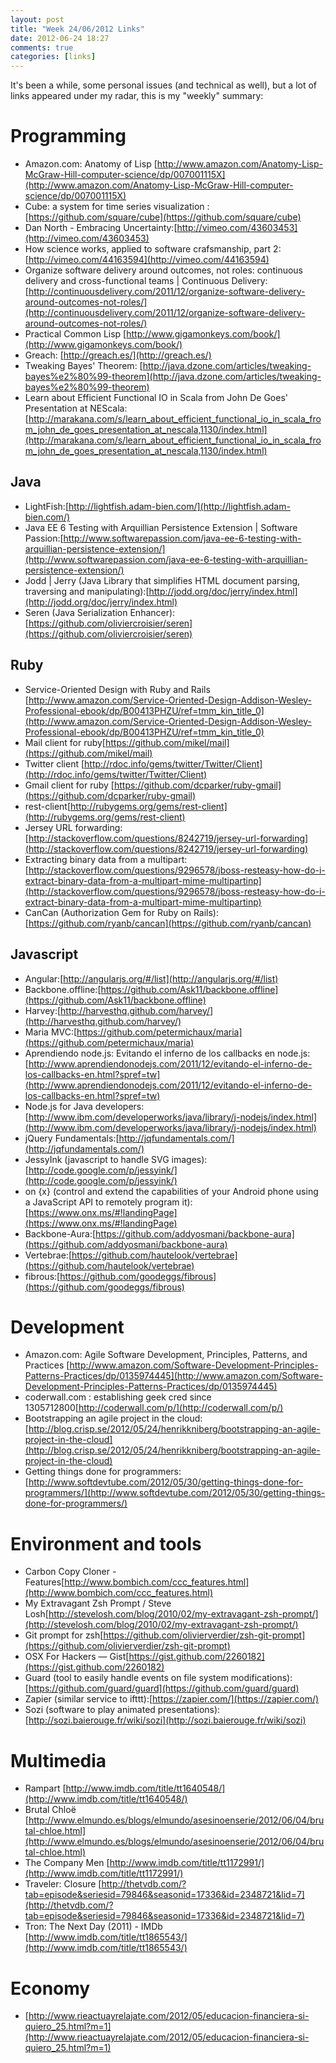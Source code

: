 ```yaml
---
layout: post
title: "Week 24/06/2012 Links"
date: 2012-06-24 18:27
comments: true
categories: [links] 
---
```


It's been a while, some personal issues (and technical as well), but a lot of links appeared under my radar, this is my "weekly" summary:

Programming
===========
- Amazon.com: Anatomy of Lisp [http://www.amazon.com/Anatomy-Lisp-McGraw-Hill-computer-science/dp/007001115X](http://www.amazon.com/Anatomy-Lisp-McGraw-Hill-computer-science/dp/007001115X)
- Cube: a system for time series visualization :[https://github.com/square/cube](https://github.com/square/cube)
- Dan North - Embracing Uncertainty:[http://vimeo.com/43603453](http://vimeo.com/43603453)
- How science works, applied to software crafsmanship, part 2:[http://vimeo.com/44163594](http://vimeo.com/44163594)
- Organize software delivery around outcomes, not roles: continuous delivery and cross-functional teams | Continuous Delivery:[http://continuousdelivery.com/2011/12/organize-software-delivery-around-outcomes-not-roles/](http://continuousdelivery.com/2011/12/organize-software-delivery-around-outcomes-not-roles/)
- Practical Common Lisp  [http://www.gigamonkeys.com/book/](http://www.gigamonkeys.com/book/)  
- Greach: [http://greach.es/](http://greach.es/)
- Tweaking Bayes' Theorem: [http://java.dzone.com/articles/tweaking-bayes%e2%80%99-theorem](http://java.dzone.com/articles/tweaking-bayes%e2%80%99-theorem) 
- Learn about Efficient Functional IO in Scala from John De Goes' Presentation at NEScala:[http://marakana.com/s/learn_about_efficient_functional_io_in_scala_from_john_de_goes_presentation_at_nescala,1130/index.html](http://marakana.com/s/learn_about_efficient_functional_io_in_scala_from_john_de_goes_presentation_at_nescala,1130/index.html) 

Java
----
- LightFish:[http://lightfish.adam-bien.com/](http://lightfish.adam-bien.com/)
- Java EE 6 Testing with Arquillian Persistence Extension | Software Passion:[http://www.softwarepassion.com/java-ee-6-testing-with-arquillian-persistence-extension/](http://www.softwarepassion.com/java-ee-6-testing-with-arquillian-persistence-extension/)
- Jodd | Jerry (Java Library that simplifies HTML document parsing, traversing and manipulating):[http://jodd.org/doc/jerry/index.html](http://jodd.org/doc/jerry/index.html)
- Seren (Java Serialization Enhancer):[https://github.com/oliviercroisier/seren](https://github.com/oliviercroisier/seren)

Ruby
----
- Service-Oriented Design with Ruby and Rails [http://www.amazon.com/Service-Oriented-Design-Addison-Wesley-Professional-ebook/dp/B00413PHZU/ref=tmm_kin_title_0](http://www.amazon.com/Service-Oriented-Design-Addison-Wesley-Professional-ebook/dp/B00413PHZU/ref=tmm_kin_title_0)
- Mail client for ruby[https://github.com/mikel/mail](https://github.com/mikel/mail) 
- Twitter client [http://rdoc.info/gems/twitter/Twitter/Client](http://rdoc.info/gems/twitter/Twitter/Client) 
- Gmail client for ruby [https://github.com/dcparker/ruby-gmail](https://github.com/dcparker/ruby-gmail) 
- rest-client[http://rubygems.org/gems/rest-client](http://rubygems.org/gems/rest-client) 
- Jersey URL forwarding:  [http://stackoverflow.com/questions/8242719/jersey-url-forwarding](http://stackoverflow.com/questions/8242719/jersey-url-forwarding)
- Extracting binary data from a multipart:[http://stackoverflow.com/questions/9296578/jboss-resteasy-how-do-i-extract-binary-data-from-a-multipart-mime-multipartinp](http://stackoverflow.com/questions/9296578/jboss-resteasy-how-do-i-extract-binary-data-from-a-multipart-mime-multipartinp)
- CanCan (Authorization Gem for Ruby on Rails): [https://github.com/ryanb/cancan](https://github.com/ryanb/cancan)

Javascript
----------
- Angular:[http://angularjs.org/#/list](http://angularjs.org/#/list)
- Backbone.offline:[https://github.com/Ask11/backbone.offline](https://github.com/Ask11/backbone.offline)
- Harvey:[http://harvesthq.github.com/harvey/](http://harvesthq.github.com/harvey/)
- Maria MVC:[https://github.com/petermichaux/maria](https://github.com/petermichaux/maria)
- Aprendiendo node.js: Evitando el inferno de los callbacks en node.js:[http://www.aprendiendonodejs.com/2011/12/evitando-el-inferno-de-los-callbacks-en.html?spref=tw](http://www.aprendiendonodejs.com/2011/12/evitando-el-inferno-de-los-callbacks-en.html?spref=tw)
- Node.js for Java developers:[http://www.ibm.com/developerworks/java/library/j-nodejs/index.html](http://www.ibm.com/developerworks/java/library/j-nodejs/index.html)
- jQuery Fundamentals:[http://jqfundamentals.com/](http://jqfundamentals.com/)
- JessyInk (javascript to handle SVG images): [http://code.google.com/p/jessyink/](http://code.google.com/p/jessyink/)
- on {x} (control and extend the capabilities of your Android phone using a JavaScript API to remotely program it): [https://www.onx.ms/#!landingPage](https://www.onx.ms/#!landingPage)
- Backbone-Aura:[https://github.com/addyosmani/backbone-aura](https://github.com/addyosmani/backbone-aura)
- Vertebrae:[https://github.com/hautelook/vertebrae](https://github.com/hautelook/vertebrae)
- fibrous:[https://github.com/goodeggs/fibrous](https://github.com/goodeggs/fibrous)

Development
===========
- Amazon.com: Agile Software Development, Principles, Patterns, and Practices [http://www.amazon.com/Software-Development-Principles-Patterns-Practices/dp/0135974445](http://www.amazon.com/Software-Development-Principles-Patterns-Practices/dp/0135974445)
- coderwall.com : establishing geek cred since 1305712800[http://coderwall.com/p/](http://coderwall.com/p/)
- Bootstrapping an agile project in the cloud:[http://blog.crisp.se/2012/05/24/henrikkniberg/bootstrapping-an-agile-project-in-the-cloud](http://blog.crisp.se/2012/05/24/henrikkniberg/bootstrapping-an-agile-project-in-the-cloud)
- Getting things done for programmers:[http://www.softdevtube.com/2012/05/30/getting-things-done-for-programmers/](http://www.softdevtube.com/2012/05/30/getting-things-done-for-programmers/)


Environment and tools
=====================
- Carbon Copy Cloner - Features[http://www.bombich.com/ccc_features.html](http://www.bombich.com/ccc_features.html)
- My Extravagant Zsh Prompt / Steve Losh[http://stevelosh.com/blog/2010/02/my-extravagant-zsh-prompt/](http://stevelosh.com/blog/2010/02/my-extravagant-zsh-prompt/)
- Git prompt for zsh[https://github.com/olivierverdier/zsh-git-prompt](https://github.com/olivierverdier/zsh-git-prompt) 
- OSX For Hackers — Gist[https://gist.github.com/2260182](https://gist.github.com/2260182)
- Guard (tool to easily handle events on file system modifications):[https://github.com/guard/guard](https://github.com/guard/guard)
- Zapier (similar service to ifttt):[https://zapier.com/](https://zapier.com/)
- Sozi (software to play animated presentations): [http://sozi.baierouge.fr/wiki/sozi](http://sozi.baierouge.fr/wiki/sozi)

Multimedia
==========
- Rampart [http://www.imdb.com/title/tt1640548/](http://www.imdb.com/title/tt1640548/)
- Brutal Chloë  [http://www.elmundo.es/blogs/elmundo/asesinoenserie/2012/06/04/brutal-chloe.html](http://www.elmundo.es/blogs/elmundo/asesinoenserie/2012/06/04/brutal-chloe.html) 
- The Company Men [http://www.imdb.com/title/tt1172991/](http://www.imdb.com/title/tt1172991/) 
- Traveler: Closure [http://thetvdb.com/?tab=episode&seriesid=79846&seasonid=17336&id=2348721&lid=7](http://thetvdb.com/?tab=episode&seriesid=79846&seasonid=17336&id=2348721&lid=7)
- Tron: The Next Day (2011) - IMDb [http://www.imdb.com/title/tt1865543/](http://www.imdb.com/title/tt1865543/)

Economy
========
- [http://www.rieactuayrelajate.com/2012/05/educacion-financiera-si-quiero_25.html?m=1](http://www.rieactuayrelajate.com/2012/05/educacion-financiera-si-quiero_25.html?m=1)

